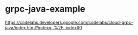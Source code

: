 # grpc-java-example
https://codelabs.developers.google.com/codelabs/cloud-grpc-java/index.html?index=..%2F..index#0
